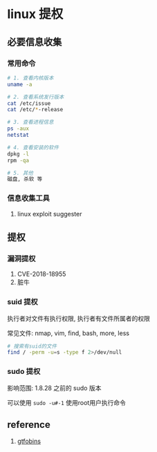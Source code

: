 # linux 提权

## 必要信息收集

### 常用命令

```bash
# 1. 查看内核版本
uname -a

# 2. 查看系统发行版本
cat /etc/issue
cat /etc/*-release

# 3. 查看进程信息
ps -aux
netstat

# 4. 查看安装的软件
dpkg -l
rpm -qa

# 5. 其他
磁盘, 杀软 等
```

### 信息收集工具

1. linux exploit suggester

## 提权

### 漏洞提权

1. CVE-2018-18955
2. 脏牛

### suid 提权

执行者对文件有执行权限, 执行者有文件所属者的权限

常见文件: nmap, vim, find, bash, more, less

```bash
# 搜索有suid的文件
find / -perm -u=s -type f 2>/dev/null
```

### sudo 提权

影响范围: 1.8.28 之前的 sudo 版本

可以使用 `sudo -u#-1` 使用root用户执行命令


## reference

1. [gtfobins](https://gtfobins.github.io)

